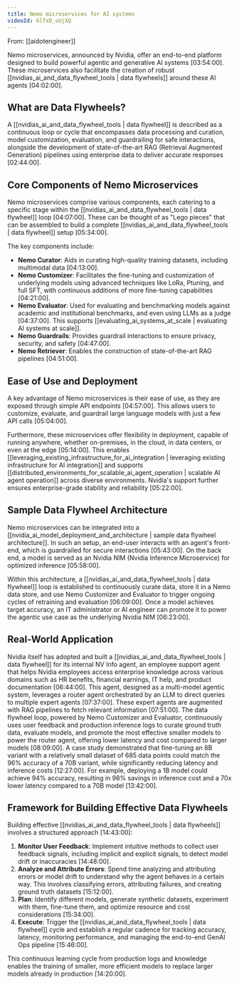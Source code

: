 ```yaml
---
title: Nemo microservices for AI systems
videoId: 6lTxD_oUjXQ
---
```


From: [[aidotengineer]] <br/> 

Nemo microservices, announced by Nvidia, offer an end-to-end platform designed to build powerful agentic and generative AI systems [03:54:00]. These microservices also facilitate the creation of robust [[nvidias_ai_and_data_flywheel_tools | data flywheels]] around these AI agents [04:02:00].

## What are Data Flywheels?

A [[nvidias_ai_and_data_flywheel_tools | data flywheel]] is described as a continuous loop or cycle that encompasses data processing and curation, model customization, evaluation, and guardrailing for safe interactions, alongside the development of state-of-the-art RAG (Retrieval Augmented Generation) pipelines using enterprise data to deliver accurate responses [02:44:00].

## Core Components of Nemo Microservices

Nemo microservices comprise various components, each catering to a specific stage within the [[nvidias_ai_and_data_flywheel_tools | data flywheel]] loop [04:07:00]. These can be thought of as "Lego pieces" that can be assembled to build a complete [[nvidias_ai_and_data_flywheel_tools | data flywheel]] setup [05:34:00].

The key components include:
*   **Nemo Curator**: Aids in curating high-quality training datasets, including multimodal data [04:13:00].
*   **Nemo Customizer**: Facilitates the fine-tuning and customization of underlying models using advanced techniques like LoRa, Ptuning, and full SFT, with continuous additions of more fine-tuning capabilities [04:21:00].
*   **Nemo Evaluator**: Used for evaluating and benchmarking models against academic and institutional benchmarks, and even using LLMs as a judge [04:37:00]. This supports [[evaluating_ai_systems_at_scale | evaluating AI systems at scale]].
*   **Nemo Guardrails**: Provides guardrail interactions to ensure privacy, security, and safety [04:47:00].
*   **Nemo Retriever**: Enables the construction of state-of-the-art RAG pipelines [04:51:00].

## Ease of Use and Deployment

A key advantage of Nemo microservices is their ease of use, as they are exposed through simple API endpoints [04:57:00]. This allows users to customize, evaluate, and guardrail large language models with just a few API calls [05:04:00].

Furthermore, these microservices offer flexibility in deployment, capable of running anywhere, whether on-premises, in the cloud, in data centers, or even at the edge [05:14:00]. This enables [[leveraging_existing_infrastructure_for_ai_integration | leveraging existing infrastructure for AI integration]] and supports [[distributed_environments_for_scalable_ai_agent_operation | scalable AI agent operation]] across diverse environments. Nvidia's support further ensures enterprise-grade stability and reliability [05:22:00].

## Sample Data Flywheel Architecture

Nemo microservices can be integrated into a [[nvidia_ai_model_deployment_and_architecture | sample data flywheel architecture]]. In such an setup, an end-user interacts with an agent's front-end, which is guardrailed for secure interactions [05:43:00]. On the back end, a model is served as an Nvidia NIM (Nvidia Inference Microservice) for optimized inference [05:58:00].

Within this architecture, a [[nvidias_ai_and_data_flywheel_tools | data flywheel]] loop is established to continuously curate data, store it in a Nemo data store, and use Nemo Customizer and Evaluator to trigger ongoing cycles of retraining and evaluation [06:09:00]. Once a model achieves target accuracy, an IT administrator or AI engineer can promote it to power the agentic use case as the underlying Nvidia NIM [06:23:00].

## Real-World Application

Nvidia itself has adopted and built a [[nvidias_ai_and_data_flywheel_tools | data flywheel]] for its internal NV Info agent, an employee support agent that helps Nvidia employees access enterprise knowledge across various domains such as HR benefits, financial earnings, IT help, and product documentation [06:44:00]. This agent, designed as a multi-model agentic system, leverages a router agent orchestrated by an LLM to direct queries to multiple expert agents [07:37:00]. These expert agents are augmented with RAG pipelines to fetch relevant information [07:51:00]. The data flywheel loop, powered by Nemo Customizer and Evaluator, continuously uses user feedback and production inference logs to curate ground truth data, evaluate models, and promote the most effective smaller models to power the router agent, offering lower latency and cost compared to larger models [08:09:00]. A case study demonstrated that fine-tuning an 8B variant with a relatively small dataset of 685 data points could match the 96% accuracy of a 70B variant, while significantly reducing latency and inference costs [12:27:00]. For example, deploying a 1B model could achieve 94% accuracy, resulting in 98% savings in inference cost and a 70x lower latency compared to a 70B model [13:42:00].

## Framework for Building Effective Data Flywheels

Building effective [[nvidias_ai_and_data_flywheel_tools | data flywheels]] involves a structured approach [14:43:00]:
1.  **Monitor User Feedback**: Implement intuitive methods to collect user feedback signals, including implicit and explicit signals, to detect model drift or inaccuracies [14:48:00].
2.  **Analyze and Attribute Errors**: Spend time analyzing and attributing errors or model drift to understand why the agent behaves in a certain way. This involves classifying errors, attributing failures, and creating ground truth datasets [15:12:00].
3.  **Plan**: Identify different models, generate synthetic datasets, experiment with them, fine-tune them, and optimize resource and cost considerations [15:34:00].
4.  **Execute**: Trigger the [[nvidias_ai_and_data_flywheel_tools | data flywheel]] cycle and establish a regular cadence for tracking accuracy, latency, monitoring performance, and managing the end-to-end GenAI Ops pipeline [15:46:00].

This continuous learning cycle from production logs and knowledge enables the training of smaller, more efficient models to replace larger models already in production [14:20:00].